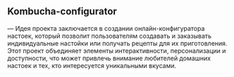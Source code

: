 ## Kombucha-configurator 
— Идея проекта заключается в создании онлайн-конфигуратора настоек, который позволит пользователям создавать и заказывать индивидуальные настойки или получать рецепты для их приготовления. Этот проект объединяет элементы интерактивности, персонализации и доступности, что может привлечь внимание любителей домашних настоек и тех, кто интересуется уникальными вкусами.
